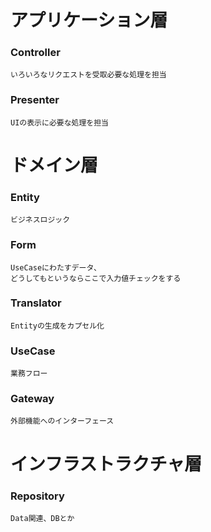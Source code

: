 # アプリケーション層

### Controller
```
いろいろなリクエストを受取必要な処理を担当
```

### Presenter
```
UIの表示に必要な処理を担当
```

# ドメイン層

### Entity
```
ビジネスロジック
```

### Form

```
UseCaseにわたすデータ、
どうしてもというならここで入力値チェックをする
```

### Translator
```
Entityの生成をカプセル化
```

### UseCase
```
業務フロー
```

### Gateway
```
外部機能へのインターフェース
```

# インフラストラクチャ層

### Repository

```
Data関連、DBとか
```



